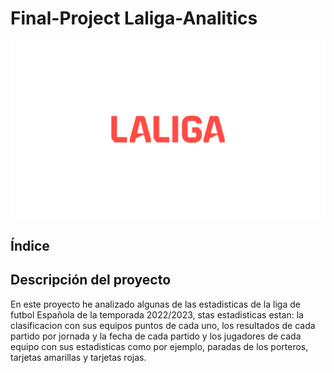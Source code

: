 # Final-Project Laliga-Analitics

![portada](https://github.com/josegzr/Laliga-Analitics/blob/main/img/logo%20de%20la%20liga.jpg)

## Índice



## Descripción del proyecto
En este proyecto he analizado algunas de las estadisticas de la liga de futbol Española de la temporada 2022/2023, stas estadisticas estan: la clasificacion con sus equipos puntos de cada uno, los resultados de cada partido por jornada y la fecha de cada partido y los jugadores de cada equipo con sus estadisticas como por ejemplo, paradas de los porteros, tarjetas amarillas y tarjetas rojas.

